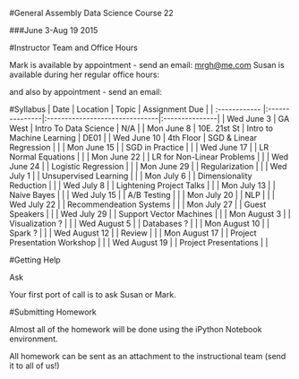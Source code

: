 #General Assembly Data Science Course 22 

###June 3-Aug 19 2015

#Instructor Team and Office Hours

Mark is available by appointment - send an email: mrgh@me.com
Susan is available during her regular office hours:

and also by appointment - send an email:

#Syllabus
| Date          | Location       | Topic                          | Assignment Due |
| :------------ |:---------------|:-------------------------------|:---------------|
| Wed June 3    | GA West        | Intro To Data Science          | N/A            |
| Mon June 8    | 10E. 21st St   | Intro to Machine Learning      | DE01           |
| Wed June 10   | 4th Floor      | SGD & Linear Regression        |                |
| Mon June 15   |                | SGD in Practice                |                |
| Wed June 17   |                | LR Normal Equations            |                |
| Mon June 22   |                | LR for Non-Linear Problems     |                |
| Wed June 24   |                | Logistic Regression            |                |
| Mon June 29   |                | Regularization                 |                |
| Wed July 1    |                | Unsupervised Learning          |                |
| Mon July 6    |                | Dimensionality Reduction       |                |
| Wed July 8    |                | Lightening Project Talks       |                |
| Mon July 13   |                | Naive Bayes                    |                |
| Wed July 15   |                | A/B Testing                    |                |
| Mon July 20   |                | NLP                            |                |
| Wed July 22   |                | Recommendeation Systems        |                |
| Mon July 27   |                | Guest Speakers                 |                |
| Wed July 29   |                | Support Vector Machines        |                |
| Mon August 3  |                | Visualization            ?     |                |
| Wed August 5  |                | Databases                ?     |                |
| Mon August 10 |                | Spark                    ?     |                |
| Wed August 12 |                | Review                         |                |
| Mon August 17 |                | Project Presentation Workshop  |                |
| Wed August 19 |                | Project Presentations          |                |


#Getting Help

Ask

Your first port of call is to ask Susan or Mark.

#Submitting Homework

Almost all of the homework will be done using the iPython Notebook environment. 

All homework can be sent as an attachment to the instructional team (send it to all of us!)
